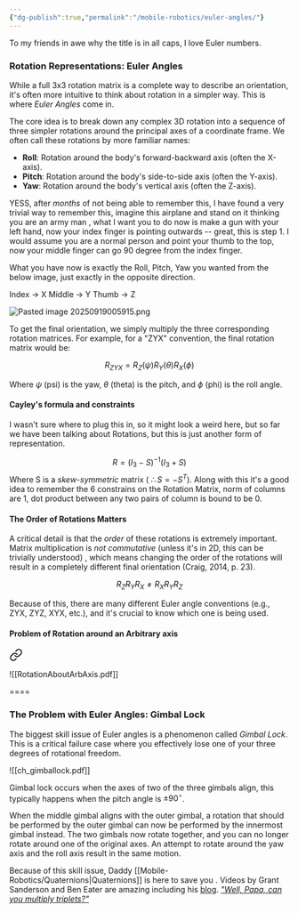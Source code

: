 ```yaml
---
{"dg-publish":true,"permalink":"/mobile-robotics/euler-angles/"}
---
```




To my friends in awe why the title is in all caps, I love Euler numbers.

### Rotation Representations: Euler Angles

While a full 3x3 rotation matrix is a complete way to describe an orientation, it's often more intuitive to think about rotation in a simpler way. This is where *Euler Angles* come in.

The core idea is to break down any complex 3D rotation into a sequence of three simpler rotations around the principal axes of a coordinate frame. We often call these rotations by more familiar names:

-   **Roll**: Rotation around the body's forward-backward axis (often the X-axis).
-   **Pitch**: Rotation around the body's side-to-side axis (often the Y-axis).
-   **Yaw**: Rotation around the body's vertical axis (often the Z-axis).

YESS, after _months_ of not being able to remember this, 
I have found a very trivial way to remember this, imagine this airplane and stand on it thinking you are an army man , what I want you to do now is make a gun with your left hand, now your index finger is pointing outwards -- great,  this is step 1.
I would assume you are a normal person and point your thumb to the top, now your middle finger can go 90 degree from the index finger.

What you have now is exactly the Roll, Pitch, Yaw you wanted from the below image, just exactly in the opposite direction. 

Index -> X
Middle -> Y
Thumb -> Z


![Pasted image 20250919005915.png](/img/user/Mobile-Robotics/Pasted%20image%2020250919005915.png)

To get the final orientation, we simply multiply the three corresponding rotation matrices. For example, for a "ZYX" convention, the final rotation matrix would be:

$$ R_{ZYX} = R_Z(\psi) R_Y(\theta) R_X(\phi) $$

Where $\psi$ (psi) is the yaw, $\theta$ (theta) is the pitch, and $\phi$ (phi) is the roll angle.

#### Cayley's formula and constraints

I wasn't sure where to plug this in, so it might look a weird here, but so far we have been talking about Rotations, but this is just another form of representation.

$$R = (I_{3}- S )^{-1}(I_{3}+S)$$
Where S is a _skew-symmetric_ matrix ( $\therefore S=-S^{T}$). Along with this it's a good idea to remember the 6 constrains on the Rotation Matrix, norm of columns are 1, dot product between any two pairs of column is bound to be 0.
#### The Order of Rotations Matters

A critical detail is that the *order* of these rotations is extremely important. Matrix multiplication is *not commutative* (unless it's in 2D, this can be trivially understood) , which means changing the order of the rotations will result in a completely different final orientation (Craig, 2014, p. 23).

$$ R_Z R_Y R_X \neq R_X R_Y R_Z $$

Because of this, there are many different Euler angle conventions (e.g., ZYX, ZYZ, XYX, etc.), and it's crucial to know which one is being used.


#### Problem of Rotation around an Arbitrary axis


<div class="transclusion internal-embed is-loaded"><a class="markdown-embed-link" href="/mobile-robotics/rotation-about-an-axis/" aria-label="Open link"><svg xmlns="http://www.w3.org/2000/svg" width="24" height="24" viewBox="0 0 24 24" fill="none" stroke="currentColor" stroke-width="2" stroke-linecap="round" stroke-linejoin="round" class="svg-icon lucide-link"><path d="M10 13a5 5 0 0 0 7.54.54l3-3a5 5 0 0 0-7.07-7.07l-1.72 1.71"></path><path d="M14 11a5 5 0 0 0-7.54-.54l-3 3a5 5 0 0 0 7.07 7.07l1.71-1.71"></path></svg></a><div class="markdown-embed">





![[RotationAboutArbAxis.pdf]]

====

</div></div>


### The Problem with Euler Angles: Gimbal Lock

The biggest skill issue of  Euler angles is a phenomenon called *Gimbal Lock*. 
This is a critical failure case where you effectively lose one of your three degrees of rotational freedom.

![[ch_gimballock.pdf]]

Gimbal lock occurs when the axes of two of the three gimbals align, this typically happens when the pitch angle is $\pm90^{\circ}$.

When the middle gimbal aligns with the outer gimbal, a rotation that should be performed by the outer gimbal can now be performed by the innermost gimbal instead. The two gimbals now rotate together, and you can no longer rotate around one of the original axes. An attempt to rotate around the yaw axis and the roll axis result in the same motion.

Because of this skill issue,  Daddy [[Mobile-Robotics/Quaternions\|Quaternions]] is here to  save you .
Videos by Grant Sanderson and Ben Eater are amazing including his [blog](https://eater.net/quaternions).
[_"Well, Papa, can you multiply triplets?"_ ](https://arxiv.org/abs/0810.5562)
